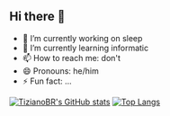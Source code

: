 ## Hi there 👋


- 🔭 I’m currently working on sleep
- 🌱 I’m currently learning informatic
- 📫 How to reach me: don't
- 😄 Pronouns: he/him
- ⚡ Fun fact: ...

[![TizianoBR's GitHub stats](https://github-readme-stats.vercel.app/api?username=TizianoBR)](https://github.com/anuraghazra/github-readme-stats)
[![Top Langs](https://github-readme-stats.vercel.app/api/top-langs/?username=TizianoBR&layout=compact&hide_border=true&theme=radical)](https://github.com/anuraghazra/github-readme-stats)
